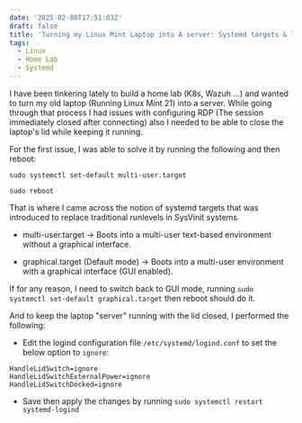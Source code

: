 ```yaml
---
date: '2025-02-08T17:51:03Z'
draft: false
title: 'Turning my Linux Mint Laptop into A server: Systemd targets & logind'
tags:
  - Linux
  - Home Lab
  - Systemd
---
```


 
I have been tinkering lately to build a home lab (K8s, Wazuh ...) and wanted to turn my old laptop (Running Linux Mint 21) into a server. While going through that process I had issues with configuring RDP (The session immediately closed after connecting) also I needed to be able to close the laptop's lid while keeping it running.


For the first issue, I was able to solve it by running the following and then reboot:
 

```
sudo systemctl set-default multi-user.target

sudo reboot

```

That is where I came across the notion of systemd targets that was introduced to replace traditional runlevels in SysVinit systems.

 - multi-user.target → Boots into a multi-user text-based environment without a graphical interface.

 - graphical.target (Default mode) → Boots into a multi-user environment with a graphical interface (GUI enabled).


If for any reason, I need to switch back to GUI mode, running `sudo systemctl set-default graphical.target` then reboot should do it. 


And to keep the laptop "server" running with the lid closed, I performed the following: 


 - Edit the logind configuration file `/etc/systemd/logind.conf` to set the below option to `ignore`: 

```
HandleLidSwitch=ignore
HandleLidSwitchExternalPower=ignore
HandleLidSwitchDocked=ignore
```

 - Save then apply the changes by running `sudo systemctl restart systemd-logind` 






